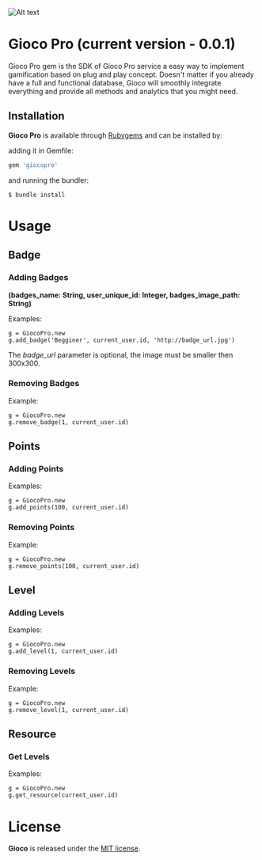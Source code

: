 ![Alt text](http://joaomdmoura.github.io/gioco/assets/images/logo.png "A gamification gem for Ruby on Rails applications")

# Gioco Pro (current version - 0.0.1)
Gioco Pro gem is the SDK of Gioco Pro service a easy way to implement gamification based on plug and play concept. Doesn't matter if you already have a full and functional database, Gioco will smoothly integrate everything and provide all methods and analytics that you might need.

## Installation

**Gioco Pro** is available through [Rubygems](http://rubygems.org/gems/giocopro) and can be installed by:

adding it in Gemfile:

```ruby
gem 'giocopro'
```

and running the bundler:

    $ bundle install

# Usage

## Badge

### Adding Badges
**(badges_name: String, user_unique_id: Integer, badges_image_path: String)**

Examples:

    g = GiocoPro.new
    g.add_badge('Begginer', current_user.id, 'http://badge_url.jpg')

The *badge_url* parameter is optional, the image must be smaller then 300x300.

### Removing Badges

Example:

    g = GiocoPro.new
    g.remove_badge(1, current_user.id)

## Points

### Adding Points

Examples:

    g = GiocoPro.new
    g.add_points(100, current_user.id)

### Removing Points

Example:

    g = GiocoPro.new
    g.remove_points(100, current_user.id)

## Level

### Adding Levels

Examples:

    g = GiocoPro.new
    g.add_level(1, current_user.id)

### Removing Levels

Example:

    g = GiocoPro.new
    g.remove_level(1, current_user.id)

## Resource

### Get Levels

Examples:

    g = GiocoPro.new
    g.get_resource(current_user.id)

# License

**Gioco** is released under the [MIT license](www.opensource.org/licenses/MIT).